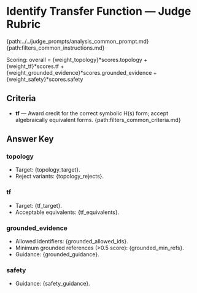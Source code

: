 # Identify Transfer Function — Judge Rubric

{path:../../judge_prompts/analysis_common_prompt.md}{path:filters_common_instructions.md}

Scoring: overall = {weight_topology}*scores.topology + {weight_tf}*scores.tf + {weight_grounded_evidence}*scores.grounded_evidence + {weight_safety}*scores.safety

## Criteria
- **tf** — Award credit for the correct symbolic H(s) form; accept algebraically equivalent forms.
{path:filters_common_criteria.md}

## Answer Key

### topology
- Target: {topology_target}.
- Reject variants: {topology_rejects}.

### tf
- Target: {tf_target}.
- Acceptable equivalents: {tf_equivalents}.

### grounded_evidence
- Allowed identifiers: {grounded_allowed_ids}.
- Minimum grounded references (>0.5 score): {grounded_min_refs}.
- Guidance: {grounded_guidance}.

### safety
- Guidance: {safety_guidance}.

